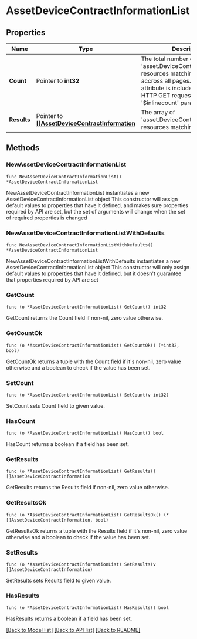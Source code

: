 # AssetDeviceContractInformationList

## Properties

Name | Type | Description | Notes
------------ | ------------- | ------------- | -------------
**Count** | Pointer to **int32** | The total number of &#39;asset.DeviceContractInformation&#39; resources matching the request, accross all pages. The &#39;Count&#39; attribute is included when the HTTP GET request includes the &#39;$inlinecount&#39; parameter. | [optional] 
**Results** | Pointer to [**[]AssetDeviceContractInformation**](asset.DeviceContractInformation.md) | The array of &#39;asset.DeviceContractInformation&#39; resources matching the request. | [optional] 

## Methods

### NewAssetDeviceContractInformationList

`func NewAssetDeviceContractInformationList() *AssetDeviceContractInformationList`

NewAssetDeviceContractInformationList instantiates a new AssetDeviceContractInformationList object
This constructor will assign default values to properties that have it defined,
and makes sure properties required by API are set, but the set of arguments
will change when the set of required properties is changed

### NewAssetDeviceContractInformationListWithDefaults

`func NewAssetDeviceContractInformationListWithDefaults() *AssetDeviceContractInformationList`

NewAssetDeviceContractInformationListWithDefaults instantiates a new AssetDeviceContractInformationList object
This constructor will only assign default values to properties that have it defined,
but it doesn't guarantee that properties required by API are set

### GetCount

`func (o *AssetDeviceContractInformationList) GetCount() int32`

GetCount returns the Count field if non-nil, zero value otherwise.

### GetCountOk

`func (o *AssetDeviceContractInformationList) GetCountOk() (*int32, bool)`

GetCountOk returns a tuple with the Count field if it's non-nil, zero value otherwise
and a boolean to check if the value has been set.

### SetCount

`func (o *AssetDeviceContractInformationList) SetCount(v int32)`

SetCount sets Count field to given value.

### HasCount

`func (o *AssetDeviceContractInformationList) HasCount() bool`

HasCount returns a boolean if a field has been set.

### GetResults

`func (o *AssetDeviceContractInformationList) GetResults() []AssetDeviceContractInformation`

GetResults returns the Results field if non-nil, zero value otherwise.

### GetResultsOk

`func (o *AssetDeviceContractInformationList) GetResultsOk() (*[]AssetDeviceContractInformation, bool)`

GetResultsOk returns a tuple with the Results field if it's non-nil, zero value otherwise
and a boolean to check if the value has been set.

### SetResults

`func (o *AssetDeviceContractInformationList) SetResults(v []AssetDeviceContractInformation)`

SetResults sets Results field to given value.

### HasResults

`func (o *AssetDeviceContractInformationList) HasResults() bool`

HasResults returns a boolean if a field has been set.


[[Back to Model list]](../README.md#documentation-for-models) [[Back to API list]](../README.md#documentation-for-api-endpoints) [[Back to README]](../README.md)


